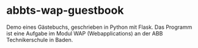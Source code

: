 # abbts-wap-guestbook
Demo eines Gästebuchs, geschrieben in Python mit Flask. Das Programm ist eine Aufgabe im Modul WAP (Webapplications) an der ABB Technikerschule in Baden.
